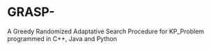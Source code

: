 # GRASP-
A Greedy Randomized Adaptative Search Procedure for KP_Problem  programmed in C++, Java and Python

